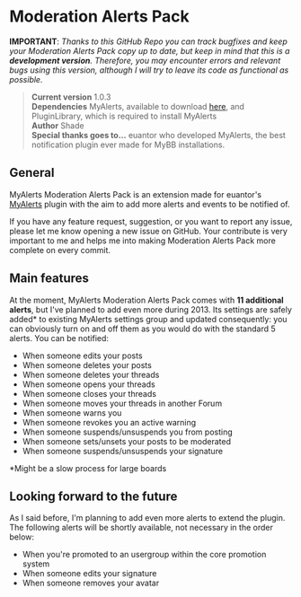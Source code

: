 Moderation Alerts Pack
===============================

**IMPORTANT**: *Thanks to this GitHub Repo you can track bugfixes and keep your Moderation Alerts Pack copy up to date, but keep in mind that this is a <strong>development version</strong>. Therefore, you may encounter errors and relevant bugs using this version, although I will try to leave its code as functional as possible.*

> **Current version** 1.0.3  
> **Dependencies** MyAlerts, available to download [here][1], and PluginLibrary, which is required to install MyAlerts  
> **Author** Shade  
> **Special thanks goes to...** euantor who developed MyAlerts, the best notification plugin ever made for MyBB installations.

[1]: http://mods.mybb.com/view/MyAlerts

General
-------

MyAlerts Moderation Alerts Pack is an extension made for euantor's [MyAlerts][1] plugin with the aim to add more alerts and events to be notified of.

If you have any feature request, suggestion, or you want to report any issue, please let me know opening a new issue on GitHub. Your contribute is very important to me and helps me into making Moderation Alerts Pack more complete on every commit. 

Main features
-------------

At the moment, MyAlerts Moderation Alerts Pack comes with **11 additional alerts**, but I've planned to add even more during 2013. Its settings are safely added* to existing MyAlerts settings group and updated consequently: you can obviously turn on and off them as you would do with the standard 5 alerts. You can be notified:

* When someone edits your posts
* When someone deletes your posts
* When someone deletes your threads
* When someone opens your threads
* When someone closes your threads
* When someone moves your threads in another Forum
* When someone warns you
* When someone revokes you an active warning
* When someone suspends/unsuspends you from posting
* When someone sets/unsets your posts to be moderated
* When someone suspends/unsuspends your signature

*Might be a slow process for large boards

Looking forward to the future
-----------------------------------

As I said before, I'm planning to add even more alerts to extend the plugin. The following alerts will be shortly available, not necessary in the order below:

* When you're promoted to an usergroup within the core promotion system
* When someone edits your signature
* When someone removes your avatar
